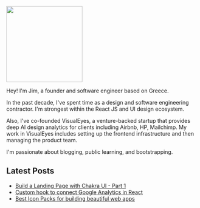 <p width="100%">
  <a href="https://www.raptis.wtf/?ref=github">
    <img width="200px" src="https://storage.googleapis.com/brandflow-bucket/personal/blog/portfolio-og.jpg" data-canonical-src="https://storage.googleapis.com/brandflow-bucket/personal/blog/portfolio-og.jpg"/>
  </a>
</p>

Hey! I'm Jim, a founder and software engineer based on Greece.

In the past decade, I've spent time as a design and software engineering contractor. I'm strongest within the React JS and UI design ecosystem.

Also, I've co-founded VisualEyes, a venture-backed startup that provides deep AI design analytics for clients including Airbnb, HP, Mailchimp. My work in VisualEyes includes setting up the frontend infrastructure and then managing the product team.

I'm passionate about blogging, public learning, and bootstrapping.

## Latest Posts

<!--START_SECTION:feed-->
<!--END_SECTION:feed-->

- [Build a Landing Page with Chakra UI - Part 1](https://raptis.wtf/blog/build-a-landing-page-with-chakra-ui-part-1/)
- [Custom hook to connect Google Analytics in React](https://raptis.wtf/blog/custom-hook-to-connect-google-analytics-in-react/)
- [Best Icon Packs for building beautiful web apps](https://raptis.wtf/blog/best-icon-packs-for-building-beautiful-web-apps/)
